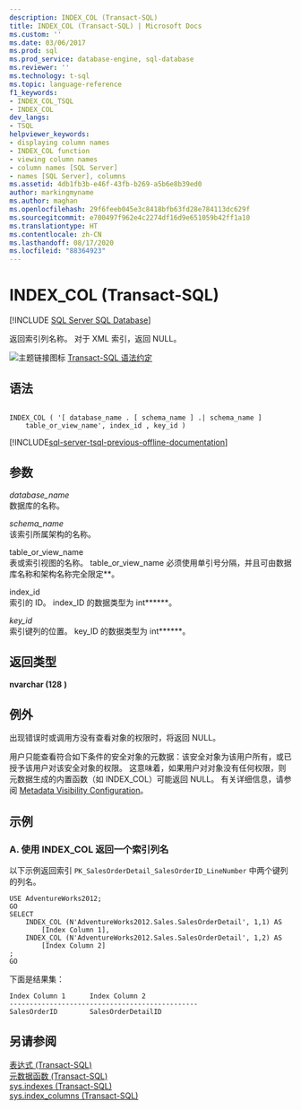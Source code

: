 ```yaml
---
description: INDEX_COL (Transact-SQL)
title: INDEX_COL (Transact-SQL) | Microsoft Docs
ms.custom: ''
ms.date: 03/06/2017
ms.prod: sql
ms.prod_service: database-engine, sql-database
ms.reviewer: ''
ms.technology: t-sql
ms.topic: language-reference
f1_keywords:
- INDEX_COL_TSQL
- INDEX_COL
dev_langs:
- TSQL
helpviewer_keywords:
- displaying column names
- INDEX_COL function
- viewing column names
- column names [SQL Server]
- names [SQL Server], columns
ms.assetid: 4db1fb3b-e46f-43fb-b269-a5b6e8b39ed0
author: markingmyname
ms.author: maghan
ms.openlocfilehash: 29f6feeb045e3c8418bfb63fd28e784113dc629f
ms.sourcegitcommit: e700497f962e4c2274df16d9e651059b42ff1a10
ms.translationtype: HT
ms.contentlocale: zh-CN
ms.lasthandoff: 08/17/2020
ms.locfileid: "88364923"
---
```

# <a name="index_col-transact-sql"></a>INDEX_COL (Transact-SQL)
[!INCLUDE [SQL Server SQL Database](../../includes/applies-to-version/sql-asdb.md)]

  返回索引列名称。 对于 XML 索引，返回 NULL。  
  
 ![主题链接图标](../../database-engine/configure-windows/media/topic-link.gif "“主题链接”图标") [Transact-SQL 语法约定](../../t-sql/language-elements/transact-sql-syntax-conventions-transact-sql.md)  
  
## <a name="syntax"></a>语法  
  
```  
  
INDEX_COL ( '[ database_name . [ schema_name ] .| schema_name ]  
    table_or_view_name', index_id , key_id )   
```  
  
[!INCLUDE[sql-server-tsql-previous-offline-documentation](../../includes/sql-server-tsql-previous-offline-documentation.md)]

## <a name="arguments"></a>参数
 *database_name*  
 数据库的名称。  
  
 *schema_name*  
 该索引所属架构的名称。  
  
 table_or_view_name  
 表或索引视图的名称。 table_or_view_name 必须使用单引号分隔，并且可由数据库名称和架构名称完全限定**。  
  
 index_id  
 索引的 ID。 index_ID 的数据类型为 int******。  
  
 *key_id*  
 索引键列的位置。 key_ID 的数据类型为 int******。  
  
## <a name="return-types"></a>返回类型  
 **nvarchar (128** **)**  
  
## <a name="exceptions"></a>例外  
 出现错误时或调用方没有查看对象的权限时，将返回 NULL。  
  
 用户只能查看符合如下条件的安全对象的元数据：该安全对象为该用户所有，或已授予该用户对该安全对象的权限。 这意味着，如果用户对对象没有任何权限，则元数据生成的内置函数（如 INDEX_COL）可能返回 NULL。 有关详细信息，请参阅 [Metadata Visibility Configuration](../../relational-databases/security/metadata-visibility-configuration.md)。  
  
## <a name="examples"></a>示例  
  
### <a name="a-using-index_col-to-return-an-index-column-name"></a>A. 使用 INDEX_COL 返回一个索引列名  
 以下示例返回索引 `PK_SalesOrderDetail_SalesOrderID_LineNumber` 中两个键列的列名。  
  
```  
USE AdventureWorks2012;  
GO  
SELECT   
    INDEX_COL (N'AdventureWorks2012.Sales.SalesOrderDetail', 1,1) AS  
        [Index Column 1],   
    INDEX_COL (N'AdventureWorks2012.Sales.SalesOrderDetail', 1,2) AS  
        [Index Column 2]  
;  
GO  
```  
  
 下面是结果集：  
  
```  
Index Column 1      Index Column 2  
-----------------------------------------------  
SalesOrderID        SalesOrderDetailID  
```  
  
## <a name="see-also"></a>另请参阅  
 [表达式 (Transact-SQL)](../../t-sql/language-elements/expressions-transact-sql.md)   
 [元数据函数 (Transact-SQL)](../../t-sql/functions/metadata-functions-transact-sql.md)   
 [sys.indexes (Transact-SQL)](../../relational-databases/system-catalog-views/sys-indexes-transact-sql.md)   
 [sys.index_columns (Transact-SQL)](../../relational-databases/system-catalog-views/sys-index-columns-transact-sql.md)  
  
  
